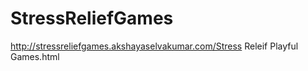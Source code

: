 # StressReliefGames
http://stressreliefgames.akshayaselvakumar.com/Stress Releif Playful Games.html
